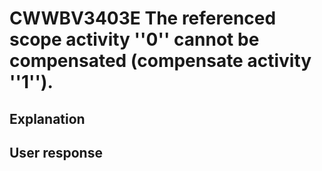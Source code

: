 # CWWBV3403E The referenced scope activity ''0'' cannot be compensated (compensate activity ''1'').

## Explanation

## User response